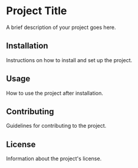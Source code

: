 # Project Title

A brief description of your project goes here.

## Installation

Instructions on how to install and set up the project.

## Usage

How to use the project after installation.

## Contributing

Guidelines for contributing to the project.

## License

Information about the project's license.